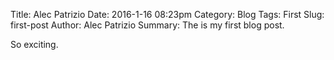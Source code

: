 Title: Alec Patrizio
Date: 2016-1-16 08:23pm
Category: Blog
Tags: First
Slug: first-post
Author: Alec Patrizio
Summary: The is my first blog post.

So exciting.
